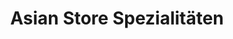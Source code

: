 ---
title: "Asian Store Spezialitäten"
url: /hamburg/asian-store-spezialitaeten/
shop: Supermarkt
---